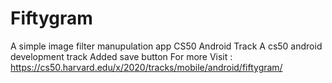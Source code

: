 # Fiftygram
A simple image filter manupulation app CS50 Android Track
A cs50 android development track
Added save button
For more Visit : https://cs50.harvard.edu/x/2020/tracks/mobile/android/fiftygram/
